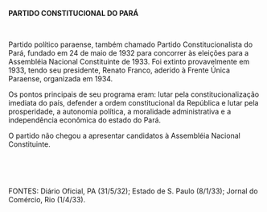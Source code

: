 **PARTIDO CONSTITUCIONAL DO PARÁ**

 

Partido político paraense, também chamado Partido Constitucionalista do
Pará, fundado em 24 de maio de 1932 para concorrer às eleições para a
Assembléia Nacional Constituinte de 1933. Foi extinto provavelmente em
1933, tendo seu presidente, Renato Franco, aderido à Frente Única
Paraense, organizada em 1934.

Os pontos principais de seu programa eram: lutar pela
constitucionalização imediata do país, defender a ordem constitucional
da República e lutar pela prosperidade, a autonomia política, a
moralidade administrativa e a independência econômica do estado do Pará.

O partido não chegou a apresentar candidatos à Assembléia Nacional
Constituinte.

 

 

FONTES: Diário Oficial, PA (31/5/32); Estado de S. Paulo (8/1/33);
Jornal do Comércio, Rio (1/4/33).

 
